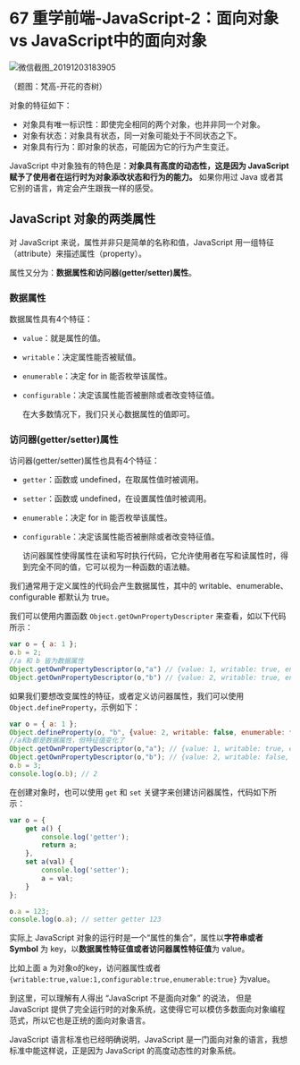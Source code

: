 # 67 重学前端-JavaScript-2：面向对象 vs JavaScript中的面向对象

![&#x5FAE;&#x4FE1;&#x622A;&#x56FE;\_20191203183905](https://user-images.githubusercontent.com/23518990/70043974-634aa680-15fc-11ea-8729-bd47bf7899cc.png)

（题图：梵高-开花的杏树）

对象的特征如下：

* 对象具有唯一标识性：即使完全相同的两个对象，也并非同一个对象。
* 对象有状态：对象具有状态，同一对象可能处于不同状态之下。
* 对象具有行为：即对象的状态，可能因为它的行为产生变迁。

JavaScript 中对象独有的特色是：**对象具有高度的动态性，这是因为 JavaScript 赋予了使用者在运行时为对象添改状态和行为的能力。** 如果你用过 Java 或者其它别的语言，肯定会产生跟我一样的感受。

## JavaScript 对象的两类属性

对 JavaScript 来说，属性并非只是简单的名称和值，JavaScript 用一组特征（attribute）来描述属性（property）。

属性又分为：**数据属性和访问器\(getter/setter\)属性**。

### 数据属性

数据属性具有4个特征：

* `value`：就是属性的值。
* `writable`：决定属性能否被赋值。
* `enumerable`：决定 for in 能否枚举该属性。
* `configurable`：决定该属性能否被删除或者改变特征值。

  在大多数情况下，我们只关心数据属性的值即可。

### 访问器\(getter/setter\)属性

访问器\(getter/setter\)属性也具有4个特征：

* `getter`：函数或 undefined，在取属性值时被调用。
* `setter`：函数或 undefined，在设置属性值时被调用。
* `enumerable`：决定 for in 能否枚举该属性。
* `configurable`：决定该属性能否被删除或者改变特征值。

  访问器属性使得属性在读和写时执行代码，它允许使用者在写和读属性时，得到完全不同的值，它可以视为一种函数的语法糖。

我们通常用于定义属性的代码会产生数据属性，其中的 writable、enumerable、configurable 都默认为 true。

我们可以使用内置函数 `Object.getOwnPropertyDescripter` 来查看，如以下代码所示：

```javascript
var o = { a: 1 };
o.b = 2;
//a 和 b 皆为数据属性
Object.getOwnPropertyDescriptor(o,"a") // {value: 1, writable: true, enumerable: true, configurable: true}
Object.getOwnPropertyDescriptor(o,"b") // {value: 2, writable: true, enumerable: true, configurable: true}
```

如果我们要想改变属性的特征，或者定义访问器属性，我们可以使用 `Object.defineProperty`，示例如下：

```javascript
var o = { a: 1 };
Object.defineProperty(o, "b", {value: 2, writable: false, enumerable: false, configurable: true});
//a和b都是数据属性，但特征值变化了
Object.getOwnPropertyDescriptor(o,"a"); // {value: 1, writable: true, enumerable: true, configurable: true}
Object.getOwnPropertyDescriptor(o,"b"); // {value: 2, writable: false, enumerable: false, configurable: true}
o.b = 3;
console.log(o.b); // 2
```

在创建对象时，也可以使用 `get` 和 `set` 关键字来创建访问器属性，代码如下所示：

```javascript
var o = { 
    get a() {
        console.log('getter');
        return a;
    },
    set a(val) {
        console.log('setter');
        a = val;
    }
};

o.a = 123;
console.log(o.a); // setter getter 123
```

实际上 JavaScript 对象的运行时是一个“属性的集合”，属性以**字符串或者 Symbol** 为 key，以**数据属性特征值或者访问器属性特征值**为 value。

比如上面 a 为对象o的key，访问器属性或者`{writable:true,value:1,configurable:true,enumerable:true}` 为value。

到这里，可以理解有人得出 “JavaScript 不是面向对象” 的说法， 但是 JavaScript 提供了完全运行时的对象系统，这使得它可以模仿多数面向对象编程范式，所以它也是正统的面向对象语言。

JavaScript 语言标准也已经明确说明，JavaScript 是一门面向对象的语言，我想标准中能这样说，正是因为 JavaScript 的高度动态性的对象系统。

